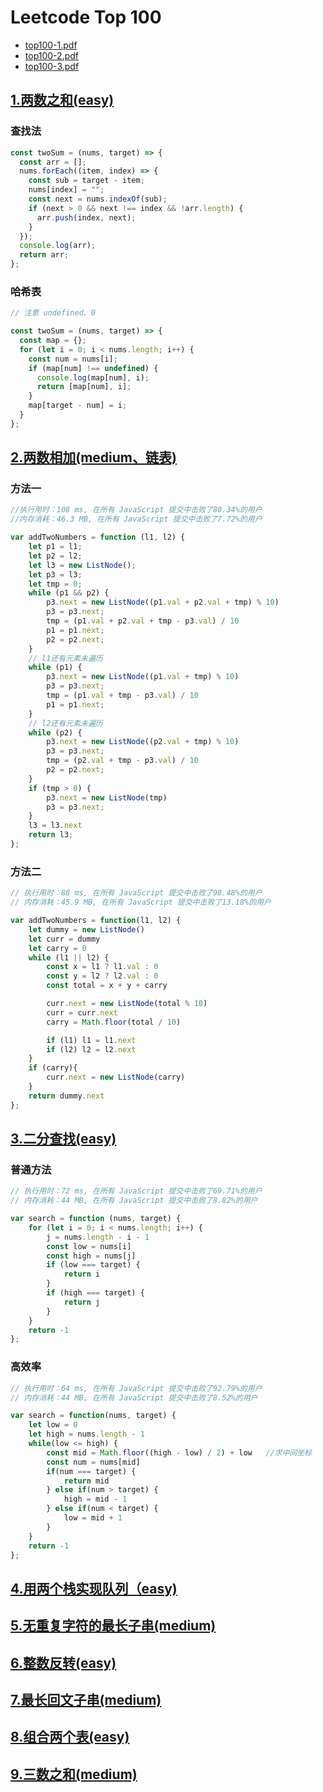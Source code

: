 # Leetcode Top 100

- [top100-1.pdf](https://cdn.jsdelivr.net/gh/exposir/beds@main/others/top100-1.pdf)
- [top100-2.pdf](https://cdn.jsdelivr.net/gh/exposir/beds@main/others/top100-2.pdf)
- [top100-3.pdf](https://cdn.jsdelivr.net/gh/exposir/beds@main/others/top100-3.pdf)

## [1.两数之和(easy)](https://leetcode-cn.com/problems/two-sum/)

### 查找法

```js
const twoSum = (nums, target) => {
  const arr = [];
  nums.forEach((item, index) => {
    const sub = target - item;
    nums[index] = "";
    const next = nums.indexOf(sub);
    if (next > 0 && next !== index && !arr.length) {
      arr.push(index, next);
    }
  });
  console.log(arr);
  return arr;
};
```

### 哈希表

```js
// 注意 undefined、0

const twoSum = (nums, target) => {
  const map = {};
  for (let i = 0; i < nums.length; i++) {
    const num = nums[i];
    if (map[num] !== undefined) {
      console.log(map[num], i);
      return [map[num], i];
    }
    map[target - num] = i;
  }
};
```

## [2.两数相加(medium、链表)](https://leetcode-cn.com/problems/add-two-numbers/submission)

### 方法一

```js
//执行用时：108 ms, 在所有 JavaScript 提交中击败了80.34%的用户
//内存消耗：46.3 MB, 在所有 JavaScript 提交中击败了7.72%的用户

var addTwoNumbers = function (l1, l2) {
    let p1 = l1;
    let p2 = l2;
    let l3 = new ListNode();
    let p3 = l3;
    let tmp = 0;
    while (p1 && p2) {
        p3.next = new ListNode((p1.val + p2.val + tmp) % 10)
        p3 = p3.next;
        tmp = (p1.val + p2.val + tmp - p3.val) / 10
        p1 = p1.next;
        p2 = p2.next;
    }
    // l1还有元素未遍历
    while (p1) {
        p3.next = new ListNode((p1.val + tmp) % 10)
        p3 = p3.next;
        tmp = (p1.val + tmp - p3.val) / 10
        p1 = p1.next;
    }
    // l2还有元素未遍历
    while (p2) {
        p3.next = new ListNode((p2.val + tmp) % 10)
        p3 = p3.next;
        tmp = (p2.val + tmp - p3.val) / 10
        p2 = p2.next;
    }
    if (tmp > 0) {
        p3.next = new ListNode(tmp)
        p3 = p3.next;
    }
    l3 = l3.next
    return l3;
};
```

### 方法二

```js
// 执行用时：88 ms, 在所有 JavaScript 提交中击败了98.48%的用户
// 内存消耗：45.9 MB, 在所有 JavaScript 提交中击败了13.18%的用户

var addTwoNumbers = function(l1, l2) {
    let dummy = new ListNode()
    let curr = dummy
    let carry = 0
    while (l1 || l2) {
        const x = l1 ? l1.val : 0
        const y = l2 ? l2.val : 0
        const total = x + y + carry

        curr.next = new ListNode(total % 10)
        curr = curr.next
        carry = Math.floor(total / 10)

        if (l1) l1 = l1.next
        if (l2) l2 = l2.next
    }
    if (carry){
        curr.next = new ListNode(carry)
    } 
    return dummy.next
};
```

## [3.二分查找(easy)](https://leetcode-cn.com/problems/binary-search/)

### 普通方法

```js
// 执行用时：72 ms, 在所有 JavaScript 提交中击败了69.71%的用户
// 内存消耗：44 MB, 在所有 JavaScript 提交中击败了8.82%的用户

var search = function (nums, target) {
    for (let i = 0; i < nums.length; i++) {
        j = nums.length - i - 1
        const low = nums[i]
        const high = nums[j]
        if (low === target) {
            return i
        }
        if (high === target) {
            return j
        }
    }
    return -1
};
```

### 高效率

```js
// 执行用时：64 ms, 在所有 JavaScript 提交中击败了92.79%的用户
// 内存消耗：44 MB, 在所有 JavaScript 提交中击败了8.52%的用户

var search = function(nums, target) {
    let low = 0
    let high = nums.length - 1
    while(low <= high) {
        const mid = Math.floor((high - low) / 2) + low   //求中间坐标
        const num = nums[mid]
        if(num === target) {
            return mid
        } else if(num > target) {
            high = mid - 1 
        } else if(num < target) {
            low = mid + 1
        }
    }
    return -1
};
```

## [4.用两个栈实现队列（easy)](https://leetcode-cn.com/problems/implement-queue-using-stacks/)

## [5.无重复字符的最长子串(medium)](https://leetcode-cn.com/problems/longest-substring-without-repeating-characters/)

## [6.整数反转(easy)](https://leetcode-cn.com/problems/reverse-integer/)

## [7.最长回文子串(medium)](https://leetcode-cn.com/problems/longest-palindromic-substring/)

## [8.组合两个表(easy)](https://leetcode-cn.com/problems/combination-sum-ii/)

## [9.三数之和(medium)](https://leetcode-cn.com/problems/3sum/)
